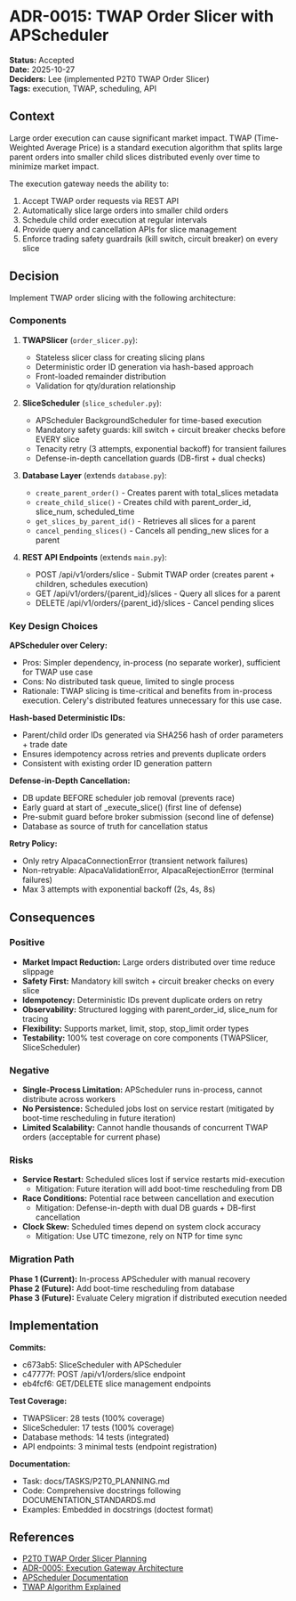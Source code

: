 # ADR-0015: TWAP Order Slicer with APScheduler

**Status:** Accepted  
**Date:** 2025-10-27  
**Deciders:** Lee (implemented P2T0 TWAP Order Slicer)  
**Tags:** execution, TWAP, scheduling, API

## Context

Large order execution can cause significant market impact. TWAP (Time-Weighted Average Price) is a standard execution algorithm that splits large parent orders into smaller child slices distributed evenly over time to minimize market impact.

The execution gateway needs the ability to:
1. Accept TWAP order requests via REST API
2. Automatically slice large orders into smaller child orders
3. Schedule child order execution at regular intervals
4. Provide query and cancellation APIs for slice management
5. Enforce trading safety guardrails (kill switch, circuit breaker) on every slice

## Decision

Implement TWAP order slicing with the following architecture:

### Components

1. **TWAPSlicer** (`order_slicer.py`):
   - Stateless slicer class for creating slicing plans
   - Deterministic order ID generation via hash-based approach
   - Front-loaded remainder distribution
   - Validation for qty/duration relationship

2. **SliceScheduler** (`slice_scheduler.py`):
   - APScheduler BackgroundScheduler for time-based execution
   - Mandatory safety guards: kill switch + circuit breaker checks before EVERY slice
   - Tenacity retry (3 attempts, exponential backoff) for transient failures
   - Defense-in-depth cancellation guards (DB-first + dual checks)

3. **Database Layer** (extends `database.py`):
   - `create_parent_order()` - Creates parent with total_slices metadata
   - `create_child_slice()` - Creates child with parent_order_id, slice_num, scheduled_time
   - `get_slices_by_parent_id()` - Retrieves all slices for a parent
   - `cancel_pending_slices()` - Cancels all pending_new slices for a parent

4. **REST API Endpoints** (extends `main.py`):
   - POST /api/v1/orders/slice - Submit TWAP order (creates parent + children, schedules execution)
   - GET /api/v1/orders/{parent_id}/slices - Query all slices for a parent
   - DELETE /api/v1/orders/{parent_id}/slices - Cancel pending slices

### Key Design Choices

**APScheduler over Celery:**
- Pros: Simpler dependency, in-process (no separate worker), sufficient for TWAP use case
- Cons: No distributed task queue, limited to single process
- Rationale: TWAP slicing is time-critical and benefits from in-process execution. Celery's distributed features unnecessary for this use case.

**Hash-based Deterministic IDs:**
- Parent/child order IDs generated via SHA256 hash of order parameters + trade date
- Ensures idempotency across retries and prevents duplicate orders
- Consistent with existing order ID generation pattern

**Defense-in-Depth Cancellation:**
- DB update BEFORE scheduler job removal (prevents race)
- Early guard at start of _execute_slice() (first line of defense)
- Pre-submit guard before broker submission (second line of defense)
- Database as source of truth for cancellation status

**Retry Policy:**
- Only retry AlpacaConnectionError (transient network failures)
- Non-retryable: AlpacaValidationError, AlpacaRejectionError (terminal failures)
- Max 3 attempts with exponential backoff (2s, 4s, 8s)

## Consequences

### Positive

- **Market Impact Reduction:** Large orders distributed over time reduce slippage
- **Safety First:** Mandatory kill switch + circuit breaker checks on every slice
- **Idempotency:** Deterministic IDs prevent duplicate orders on retry
- **Observability:** Structured logging with parent_order_id, slice_num for tracing
- **Flexibility:** Supports market, limit, stop, stop_limit order types
- **Testability:** 100% test coverage on core components (TWAPSlicer, SliceScheduler)

### Negative

- **Single-Process Limitation:** APScheduler runs in-process, cannot distribute across workers
- **No Persistence:** Scheduled jobs lost on service restart (mitigated by boot-time rescheduling in future iteration)
- **Limited Scalability:** Cannot handle thousands of concurrent TWAP orders (acceptable for current phase)

### Risks

- **Service Restart:** Scheduled slices lost if service restarts mid-execution
  - Mitigation: Future iteration will add boot-time rescheduling from DB
- **Race Conditions:** Potential race between cancellation and execution
  - Mitigation: Defense-in-depth with dual DB guards + DB-first cancellation
- **Clock Skew:** Scheduled times depend on system clock accuracy
  - Mitigation: Use UTC timezone, rely on NTP for time sync

### Migration Path

**Phase 1 (Current):** In-process APScheduler with manual recovery  
**Phase 2 (Future):** Add boot-time rescheduling from database  
**Phase 3 (Future):** Evaluate Celery migration if distributed execution needed

## Implementation

**Commits:**
- c673ab5: SliceScheduler with APScheduler
- c47777f: POST /api/v1/orders/slice endpoint
- eb4fcf6: GET/DELETE slice management endpoints

**Test Coverage:**
- TWAPSlicer: 28 tests (100% coverage)
- SliceScheduler: 17 tests (100% coverage)
- Database methods: 14 tests (integrated)
- API endpoints: 3 minimal tests (endpoint registration)

**Documentation:**
- Task: docs/TASKS/P2T0_PLANNING.md
- Code: Comprehensive docstrings following DOCUMENTATION_STANDARDS.md
- Examples: Embedded in docstrings (doctest format)

## References

- [P2T0 TWAP Order Slicer Planning](../TASKS/P2T0_PLANNING.md)
- [ADR-0005: Execution Gateway Architecture](./ADR-0005-execution-gateway-architecture.md)
- [APScheduler Documentation](https://apscheduler.readthedocs.io/)
- [TWAP Algorithm Explained](../CONCEPTS/execution-algorithms.md)
